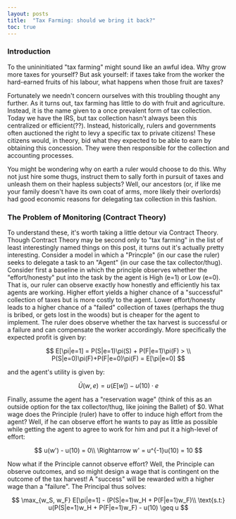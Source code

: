 ```yaml
---
layout: posts
title:  "Tax Farming: should we bring it back?"
toc: true
---
```

### Introduction
To the unininitiated "tax farming" might sound like an awful idea. Why grow more taxes for yourself? But ask yourself: if taxes take from the worker the hard-earned fruits of his labour, what happens when those fruit are taxes?

Fortunately we needn't concern ourselves with this troubling thought any further. As it turns out, tax farming has little to do with fruit and agriculture. Instead, it is the name given to a once prevalent form of tax collection. Today we have the IRS, but tax collection hasn't always been this centralized or efficient(??). Instead, historically, rulers and governments often auctioned the right to levy a specific tax to private citizens! These citizens would, in theory, bid what they expected to be able to earn by obtaining this concession. They were then responsible for the collection and accounting processes. 

You might be wondering why on earth a ruler would choose to do this. Why not just hire some thugs, instruct them to sally forth in pursuit of taxes and unleash them on their hapless subjects? Well, our ancestors (or, if like me your family doesn't have its own coat of arms, more likely their overlords) had good economic reasons for delegating tax collection in this fashion. 

### The Problem of Monitoring (Contract Theory)
To understand these, it's worth taking a little detour via Contract Theory. Though Contract Theory may be second only to "tax farming" in the list of least interestingly named things on this post, it turns out it's actually pretty interesting. Consider a model in which a "Princple" (in our case the ruler) seeks to delegate a task to an "Agent" (in our case the tax collector/thug). Consider first a baseline in which the principle observes whether the "effort/honesty" put into the task by the agent is High (e=1) or Low (e=0). That is, our ruler can observe exactly how honestly and efficiently his tax agents are working. Higher effort yields a higher chance of a "successful" collection of taxes but is more costly to the agent. Lower effort/honesty leads to a higher chance of a "failed" collection of taxes (perhaps the thug is bribed, or gets lost in the woods) but is cheaper for the agent to implement. The ruler does observe whether the tax harvest is successful or a failure and can compensate the worker accordingly. More specifically the expected profit is given by:

$$ E[\pi|e=1] = P(S|e=1)\pi(S) + P(F|e=1)\pi(F) > \\
P(S|e=0)\pi(F)+P(F|e=0)\pi(F) = E[\pi|e=0] $$

and the agent's utility is given by:

$$ \bar{U}(w,e) = u(E[w]) - u(10)\cdot e $$

Finally, assume the agent has a "reservation wage" (think of this as an outside option for the tax collector/thug, like joining the Ballet) of \$0. What wage does the Principle (ruler) have to offer to induce high effort from the agent? Well, if he can observe effort he wants to pay as little as possible while getting the agent to agree to work for him and put it a high-level of effort:

$$ u(w') - u(10) = 0\\
\Rightarrow w' = u^{-1}u(10) = 10
$$

Now what if the Principle cannot observe effort? Well, the Principle can observe outcomes, and so might design a wage that is contingent on the outcome of the tax harvest! A "success" will be rewarded with a higher wage than a "failure". The Principal thus solves:

$$ \max_{w_S, w_F} E[\pi|e=1] - (P(S|e=1)w_H + P(F|e=1)w_F)\\
\text{s.t:} u(P(S|e=1)w_H + P(F|e=1)w_F) - u(10) \geq u $$



<object data="/assets/pdfs/TaxFarmingEssay.pdf" width="1000" height="1000" type='application/pdf'/></object>

